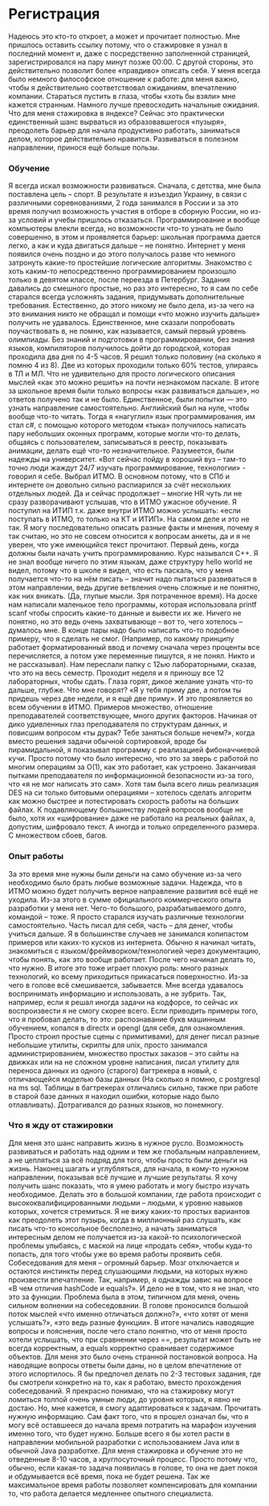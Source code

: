 # Регистрация
Надеюсь это кто-то откроет, а может и прочитает полностью.
Мне пришлось оставить ссылку потому, что о стажировке я узнал в последний момент и, даже с посредственно заполненной страницей, зарегистрировался на пару минут позже 00:00. С другой стороны, это действительно позволит более «правдиво» описать себя. У меня всегда было немного философское отношение к работе: для меня важно, чтобы я действительно соответствовал ожиданиям, впечатлению компании. Стараться пустить в глаза, чтобы «хоть бы взяли» мне кажется странным. Намного лучше превосходить начальные ожидания.
Что для меня стажировка в яндексе? Сейчас это практически единственный шанс вырваться из образовавшегося «пузыря», преодолеть барьер для начала продуктивно работать, заниматься делом, которое действительно нравится. Развиваться в полезном направлении, принося ещё больше пользы.
### Обучение
Я всегда искал возможности развиваться. Сначала, с детства, мне была поставлена цель – спорт. В результате я изъездил Украину, в связи с различными соревнованиями, 2 года занимался в России и за это время получил возможность участия в отборе в сборную России, но из-за условий и учебы пришлось отказаться. 
Программирование и вообще компьютеры влекли всегда, но возможности что-то узнать не было совершенно, в этом и проявляется барьер: школьная программа дается легко, а как и куда двигаться дальше – не понятно. Интернет у меня появился очень поздно и до этого получалось разве что немного затронуть какие-то простейшие логические алгоритмы. 
Знакомство с хоть каким-то непосредственно программированием произошло только в девятом классе, после переезда в Петербург. Задания давались до смешного простые, но раз это интересно, то я сам по себе старался всегда усложнять задания, придумывать дополнительные требования. Естественно, до этого никому не было дела, из-за чего на это внимания никто не обращал и помощи «что можно изучить дальше» получить не удавалось. Единственное, мне сказали попробовать поучаствовать в, не помню, как называется, самый первый уровень олимпиады. Без знаний и подготовки в программировании, без знания языков, компиляторов получилось дойти до городской, которая проходила два дня по 4-5 часов. Я решил только половину (на сколько я помню 4 из 8). Две из которых проходили только 60% тестов, упираясь в ТЛ и МЛ. Что не удивительно для просто логического описания мыслей «как это можно решить» на почти незнакомом паскале.
В итоге за школьное время были только вопросы «как развиваться дальше», но ответов получено так и не было. Единственное, были попытки — это узнать направление самостоятельно. Английский был на нуле, чтобы вообще что-то читать. Тогда я «нагуглил» язык программирования, им стал c#, с помощью которого методом «тыка» получилось написать пару небольших оконных программ, которые могли что-то делать, общаясь с пользователем, записываться в реестр, показывать анимации, делать ещё что-то незначительное.
Разумеется, были надежды на университет. «Вот сейчас пойду в хороший вуз – там-то точно люди жаждут 24/7 изучать программирование, технологии» - говорил я себе. Выбрал ИТМО. В основном потому, что в СПб и интернете он довольно сильно распиарился за счёт нескольких отдельных людей. Да и сейчас продолжает – многие HR чуть ли не сразу разворачивают услышав, что в ИТМО ужасное обучение. 
Я поступил на ИТИП т.к. даже внутри ИТМО можно услышать: «если поступать в ИТМО, то только на КТ и ИТИП». На самом деле и это не так. Я могу последовательно описать разные факты и мнения, почему я так считаю, но это не совсем относится к вопросам анкеты, да и я не уверен, что уже имеющийся текст прочитают.
Первый день, когда должны были начать учить программированию. Курс назывался С++. Я не знал вообще ничего по этим языкам, даже структуру hello world не видел, потому что в школе я видел, что есть паскаль, что у меня получается что-то на нём писать – значит надо пытаться развиваться в этом направлении, ведь другие ветвления очень сложные и не понятно, как них вникать. (Да, глупые мысли. Зря потраченное время). На доске нам написали маленькое тело программы, которая использовала printf scanf чтобы спросить какие-то данные и вывести их же. Ничего не понятно, но это ведь очень захватывающе – вот то, чего хотелось – думалось мне. В конце пары надо было написать что-то подобное примеру, что я сделать не смог. (Например, по какому принципу работает форматированный ввод и почему сначала через проценты все перечисляется, а потом уже переменные пишутся, я не понял. Никто и не рассказывал). Нам переслали папку с 12ью лабораторными, сказав, что это на весь семестр.
Проходит неделя и я приношу все 12 лабораторных, чтобы сдать. Глаза горят, дикое желание узнать что-то дальше, глубже. Что мне говорят? «Я у тебя приму две, а потом ты придешь через две недели, и я ещё две приму».
И это проявляется во всем обучении в ИТМО. Примеров множество, отношение преподавателей соответствующее, много других факторов. Начиная от дико удивленных глаз преподавателя по структурам данных, и повисшим вопросом «ты дурак? Тебе заняться больше нечем?», когда вместо решения задачи обычной сортировкой, вроде бы пирамидальной, я показывал программу с реализацией фибоначчиевой кучи. Просто потому что было интересно, что это за зверь с работой по многим операциям за О(1), как это работает, как устроено. Заканчивая пытками преподавателя по информационной безопасности из-за того, что «я не мог написать это сам». Хотя там была всего лишь реализация DES на си только битовыми операциями – хотелось сделать алгоритм как можно быстрее и потестировать скорость работы на больших файлах. К подавляющему большинству людей вопросов вообще не было, хотя их «шифрование» даже не работало на реальных файлах, а, допустим, шифровало текст. А иногда и только определенного размера. С множеством сбоев, багов.
### Опыт работы
За это время мне нужны были деньги на само обучение из-за чего необходимо было брать любые возможные задачи. Надежда, что в ИТМО можно будет получить верное направление развития всё ещё не уходила. 
Из-за этого в сумме официального коммерческого опыта разработки у меня нет. Чего-то большого, разрабатываемого долго, командой – тоже.
Я просто старался изучать различные технологии самостоятельно. Часть писал для себя, часть – для денег, чтобы учиться дальше. Я в большинстве случаев не занимался копипастом примеров или каких-то кусков из интернета. Обычно я начинал читать, знакомиться с языком/фреймворком/технологией через документацию, чтобы понять, как это вообще работает. После чего начинал делать то, что нужно. 
В итоге это тоже играет плохую роль: много разных технологий, ко всему приходиться прикасаться поверхностно. Из-за чего в голове всё смешивается, забывается. Мне всегда удавалось воспринимать информацию и использовать, а не зубрить. Так, например, если я решал иногда задачи на кодфорсе, то сейчас их воспроизвести я не смогу скорее всего. 
Если приводить примеры того, что я пробовал делать, то это: распознавание букв машинным обучением, копался в directx и opengl (для себя, для ознакомления. Просто строил простые сцены с примитивами), для денег писал разные небольшие утилиты, скрипты для unix, просто занимался администрированием, множество простых заказов – это сайты на движках или на не сложном уровне написания, писал утилиту для переноса данных из одного (старого) багтрекера в новый, с отличающейся моделью базы данных (На сколько я помню, с postgresql на ms sql. Таблицы в багтрекерах отличались сильно, также при работе в старой базе данных я находил ошибки, которые надо было отлавливать). Дотрагивался до разных языков, но понемногу. 
### Что я жду от стажировки
Для меня это шанс направить жизнь в нужное русло. Возможность развиваться и работать над одним и тем же глобальным направлением, а не цепляться за всё подряд для того, чтобы просто были деньги на жизнь. Наконец шагать и углубляться, для начала, в кому-то нужном направлении, показывая всё лучшие и лучшие результаты. Я хочу получить шанс показать, что я умею работать и могу быстро изучать необходимое. Делать это в большой компании, где работа происходит с высококвалифицированными людьми – людьми, к уровню навыков которых, хочется стремиться. 
Я не вижу каких-то простых вариантов как преодолеть этот пузырь, когда в миллионный раз слушать, как писать что-то консольное бесполезно, а начать заниматься интересным делом не получается из-за какой-то психологической проблемы улыбаясь, с маской на лице «продать себя», чтобы куда-то попасть, для того чтобы уже во время работы проявить себя. Собеседования для меня – огромный барьер. Мозг отключается и остаются инстинкты перед слушающими людьми, на которых нужно произвести впечатление.
Так, например, я однажды завис на вопросе «В чем отличия hashCode и equals?». И дело не в том, что я не знал, что это за функции. Проблема была в этом, типичном для меня, очень сильном волнении на собеседовании. В голове проносился большой поток мыслей «что именно отличаться должно?», «что хотят от меня услышать?», «это ведь разные функции». В итоге начались наводящие вопросы и пояснения, после чего стало понятно, что от меня просто хотели услышать, что при сравнении через ==, результат может быть не всегда корректным, а equals корректно сравнивает содержимое объектов. Для меня это было очень странной постановкой вопроса. На наводящие вопросы ответы были даны, но в целом впечатление от этого испортилось. Я бы предпочел делать по 2-3 тестовых задания, где бы смотрели конкретно на то, как я работаю, вместо прохождения собеседований.
Я прекрасно понимаю, что на стажировку могут ломиться толпой очень умные люди, до уровня которых, я явно не достаю. Но, мне кажется, я смогу адаптироваться к задачам. Прочитать нужную информацию. Сам факт того, что я прошел означал бы, что я могу всё оставшееся до начала время потратить на марафон изучения именно того, что будет нужно. Больше всего я бы хотел расти в направлении мобильной разработки с использованием Java или в обычной Java разработке.
Для меня стажировка и обучение это не отведенные 8-10 часов, а круглосуточный процесс. Просто потому что, обычно, если какая-то задача появилась в голове, то она не дает покоя и обдумывается всё время, пока не будет решена. Так же максимальное время работы позволяет компенсировать для компании то, что работа делается медленнее опытного специалиста.

